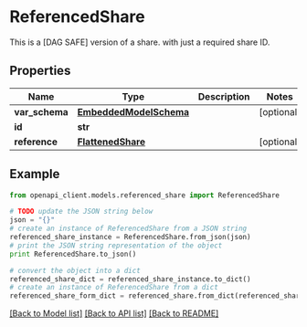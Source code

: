 # ReferencedShare

This is a [DAG SAFE] version of a share. with just a required share ID.

## Properties
Name | Type | Description | Notes
------------ | ------------- | ------------- | -------------
**var_schema** | [**EmbeddedModelSchema**](EmbeddedModelSchema.md) |  | [optional] 
**id** | **str** |  | 
**reference** | [**FlattenedShare**](FlattenedShare.md) |  | [optional] 

## Example

```python
from openapi_client.models.referenced_share import ReferencedShare

# TODO update the JSON string below
json = "{}"
# create an instance of ReferencedShare from a JSON string
referenced_share_instance = ReferencedShare.from_json(json)
# print the JSON string representation of the object
print ReferencedShare.to_json()

# convert the object into a dict
referenced_share_dict = referenced_share_instance.to_dict()
# create an instance of ReferencedShare from a dict
referenced_share_form_dict = referenced_share.from_dict(referenced_share_dict)
```
[[Back to Model list]](../README.md#documentation-for-models) [[Back to API list]](../README.md#documentation-for-api-endpoints) [[Back to README]](../README.md)


